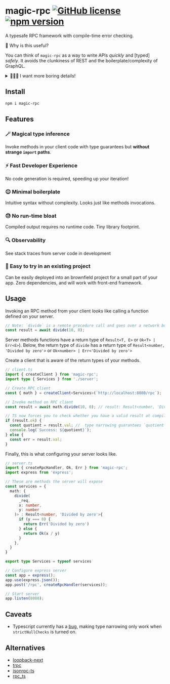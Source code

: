 # magic-rpc [![GitHub license](https://img.shields.io/badge/license-MIT-blue.svg)](https://github.com/abhayvatsa/magic-rpc/blob/master/LICENSE) [![npm version](https://img.shields.io/npm/v/magic-rpc.svg?style=flat)](https://www.npmjs.com/package/magic-rpc)

A typesafe RPC framework with compile-time error checking.

🤔 Why is this useful?

You can think of `magic-rpc` as a way to write APIs _quickly_ and [typed]
_safely_. It avoids the clunkiness of REST and the boilerplate/complexity of
GraphQL.

<details>

<summary>👩🏼‍🏫 I want more boring details!</summary>

**Motivation:**

It helps to have correctness guarantees from your compiler when writing your
programs. This is applicable when writing client-server applications, but
requires some tooling to achieve.

To this end, we can use an RPC client that is aware of the return type of the
server response. We will encode the _data type_ and _error type_ into the return
type of an RPC method. The client will _infer_ the return type from the RPC
method enabling the compiler to know about data and error types. The compiler
will enforce appropriate error handling on the client: providing us
strongly-typed client-server code.

Our error propagation is inspired by
[Rust's Result type](https://doc.rust-lang.org/std/result/), which returns a
tuple of `Result<T, E>` from a function. Here `T` is your data type and `E` is
your error type.

**Inspiration:**

This project is loosely based on
[JSON RPC](https://www.jsonrpc.org/specification).

</details>

## Install

```bash
npm i magic-rpc
```

## Features

### 🪄 **Magical type inference**

Invoke methods in your client code with type guarantees but **without strange
`import` paths**.

### ⚡️ **Fast Developer Experience**

No code generation is required, speeding up your iteration!

### 😌 **Minimal boilerplate**

Intuitive syntax without complexity. Looks just like methods invocations.

### 😓 **No run-time bloat**

Compiled output requires no runtime code. Tiny library footprint.

### 🔍 **Observability**

See stack traces from server code in development

### 🚧 Easy to try in an existing project

Can be easily deployed into an brownfield project for a small part of your app.
Zero dependencies, and will work with front-end framework.

## Usage

Invoking an RPC method from your client _looks_ like calling a function defined
on your server.

```typescript
// Note: `divide` is a remote procedure call and goes over a network boundary
const result = await divide(10, 0);
```

Server methods functions have a return type of `Result<T, E>` or
`Ok<T> | Err<E>`). Below, the return type of `divide` has a return type of
`Result<number, 'Divided by zero'>` or `Ok<number> | Err<'Divided by zero'>`

Create a client that is aware of the return types of your methods.

```typescript
// client.ts
import { createClient } from 'magic-rpc';
import type { Services } from './server';

// Create RPC client
const { math } = createClient<Services>(`http://localhost:8080/rpc`);

// Invoke method on RPC client
const result = await math.divide(10, 0); // result: Result<number, 'Divided by zero'>

// TS now forces you to check whether you have a valid result at compile time.
if (result.ok) {
  const quotient = result.val; //  type narrowing guarantees `quotient` is a `number`
  console.log(`Success: ${quotient}`);
} else {
  const err = result.val;
}
```

Finally, this is what configuring your server looks like.

```typescript
// server.ts
import { createRpcHandler, Ok, Err } from 'magic-rpc';
import express from 'express';

// These are methods the server will expose
const services = {
  math: {
    divide(
      _req,
      x: number,
      y: number
    )> : Result<number, 'Divided by zero'>{
      if (y === 0) {
        return Err('Divided by zero')
      } else {
        return Ok(x / y)
      }
    },
  }
}

export type Services = typeof services

// Configure express server
const app = express();
app.use(express.json());
app.post('/rpc', createRpcHandler(services));

// Start server
app.listen(8080);
```

## Caveats

- Typescript currently has a
  [bug](https://github.com/microsoft/TypeScript/issues/10564), making type
  narrowing only work when `strictNullChecks` is turned on.

## Alternatives

- [loopback-next](https://github.com/strongloop/loopback-next)
- [trpc](https://github.com/vriad/trpc)
- [jsonrpc-ts](https://github.com/shekohex/jsonrpc-ts)
- [rpc_ts](https://github.com/aiden/rpc_ts)
